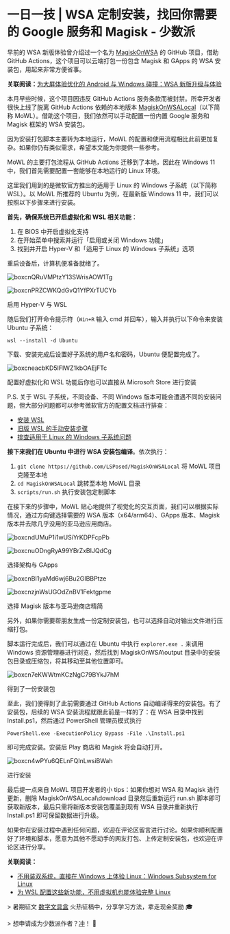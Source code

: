 

# 一日一技 | WSA 定制安装，找回你需要的 Google 服务和 Magisk - 少数派

早前的 WSA 新版体验曾介绍过一个名为 [MagiskOnWSA](https://sspai.com/link?target=https%3A%2F%2Fgithub.com%2FLSPosed%2FMagiskOnWSA%2Factions) 的 GitHub 项目，借助 GitHub Actions，这个项目可以云端打包一份包含 Magisk 和 GApps 的 WSA 安装包，用起来非常方便省事。

**关联阅读：**[为大屏体验优化的 Android 与 Windows 碰撞：WSA 新版升级与体验](https://sspai.com/post/73422)

本月早些时候，这个项目因违反 GitHub Actions 服务条款而被封禁。所幸开发者很快上线了脱离 GitHub Actions 依赖的本地版本 [MagiskOnWSALocal](https://sspai.com/link?target=https%3A%2F%2Fgithub.com%2FLSPosed%2FMagiskOnWSALocal)（以下简称 MoWL）。借助这个项目，我们依然可以手动配置一份内置 Google 服务和 Magisk 框架的 WSA 安装包。

因为安装打包脚本主要转为本地运行，MoWL 的配置和使用流程相比此前更加复杂。如果你仍有类似需求，希望本文能为你提供一些参考。

MoWL 的主要打包流程从 GitHub Actions 迁移到了本地，因此在 Windows 11 中，我们首先需要配置一套能够在本地运行的 Linux 环境。

这里我们用到的是微软官方推出的适用于 Linux 的 Windows 子系统（以下简称 WSL）。以 MoWL 所推荐的 Ubuntu 为例，在最新版 Windows 11 中，我们可以按照以下步骤来进行安装。

**首先，确保系统已开启虚拟化和 WSL 相关功能**：

1.  在 BIOS 中开启虚拟化支持
2.  在开始菜单中搜索并运行「启用或关闭 Windows 功能」
3.  找到并开启 Hyper-V 和「适用于 Linux 的 Windows 子系统」选项

重启设备后，计算机便准备就绪了。

![boxcnQRuVMPtzY13SWrisAOW1Tg](assets/1698898019-f82eefaa66f936163c809a7effcd0190.png)

![boxcnPRZCWKQdGvQ1YfPXrTUCYb](assets/1698898019-a2a18da094a90cb5ba10c01aec31837e.png)

启用 Hyper-V 与 WSL

随后我们打开命令提示符（`Win+R` 输入 cmd 并回车），输入并执行以下命令来安装 Ubuntu 子系统：

`wsl --install -d Ubuntu`

下载、安装完成后设置好子系统的用户名和密码，Ubuntu 便配置完成了。

![boxcneacbKD5IFIWZ1kbOAEjFTc](assets/1698898019-83641936544da44e50f2d4d0348c0c38.png)

配置好虚拟化和 WSL 功能后你也可以直接从 Microsoft Store 进行安装

P.S. 关于 WSL 子系统，不同设备、不同 Windows 版本可能会遭遇不同的安装问题，但大部分问题都可以参考微软官方的配置文档进行排查：

-   [安装 WSL](https://sspai.com/link?target=https%3A%2F%2Fdocs.microsoft.com%2Fzh-cn%2Fwindows%2Fwsl%2Finstall)
-   [旧版 WSL 的手动安装步骤](https://sspai.com/link?target=https%3A%2F%2Fdocs.microsoft.com%2Fzh-cn%2Fwindows%2Fwsl%2Finstall-manual)
-   [排查适用于 Linux 的 Windows 子系统问题](https://sspai.com/link?target=https%3A%2F%2Fdocs.microsoft.com%2Fzh-cn%2Fwindows%2Fwsl%2Ftroubleshooting)

**接下来我们在 Ubuntu 中进行 WSA 安装包编译**。依次执行：

1.  `git clone https://github.com/LSPosed/MagiskOnWSALocal` 将 MoWL 项目克隆至本地
2.  `cd MagiskOnWSALocal` 跳转至本地 MoWL 目录
3.  `scripts/run.sh` 执行安装包定制脚本

在接下来的步骤中，MoWL 贴心地提供了视觉化的交互页面，我们可以根据实际情况，通过方向键选择需要的 WSA 版本（x64/arm64）、GApps 版本、Magisk 版本并去除几乎没用的亚马逊应用商店。

![boxcndUMuP1i1wUSiYrKDPFcpPb](assets/1698898019-803f6e83aafedf02c57fd3f5f432a0e0.png)

![boxcnuODngRyA99YBrZxBIJQdCg](assets/1698898019-e8a565a89cc73cadc0915a13a217326a.png)

选择架构与 GApps

![boxcnBI1yaMd6wj6Bu2GIBBPtze](assets/1698898019-f9ab32744370adf4681d07347dd13ce7.png)

![boxcnzjnWsUGOdZnBV1Fektgpme](assets/1698898019-1f518722cb23dbfce8ac0c517f55edae.png)

选择 Magisk 版本与亚马逊商店精简

另外，如果你需要帮朋友生成一份定制安装包，也可以选择自动对输出文件进行压缩打包。

脚本运行完成后，我们可以通过在 Ubuntu 中执行 `explorer.exe .` 来调用 Windows 资源管理器进行浏览，然后找到 MagiskOnWSA\\output 目录中的安装包目录或压缩包，将其移动至其他位置即可。

![boxcn7eKWWtmKCzNgC79BYkJ7hM](assets/1698898019-6d7cd8783d2dec8b202e5b7fa75c9931.png)

得到了一份安装包

至此，我们便得到了此前需要通过 GitHub Actions 自动编译得来的安装包。有了安装包，后续的 WSA 安装流程就跟此前是一样的了：在 WSA 目录中找到 Install.ps1，然后通过 PowerShell 管理员模式执行

`PowerShell.exe -ExecutionPolicy Bypass -File .\Install.ps1`

即可完成安装。安装后 Play 商店和 Magisk 将会自动打开。

![boxcn4wPYu6QELnFQInLwsiBWah](assets/1698898019-43143528ee3bf57a99648be169bb290d.png)

进行安装

最后提一点来自 MoWL 项目开发者的小 tips：如果你想对 WSA 和 Magisk 进行更新，删除 MagiskOnWSALocal\\download 目录然后重新运行 run.sh 脚本即可获取新版本，最后只需将新版本安装包覆盖到现有 WSA 目录并重新执行 Install.ps1 即可保留数据进行升级。

如果你在安装过程中遇到任何问题，欢迎在评论区留言进行讨论。如果你顺利配置好了环境和脚本，愿意为其他不愿动手的网友打包、上传定制安装包，也欢迎在评论区进行分享。

**关联阅读：**

-   [不用装双系统，直接在 Windows 上体验 Linux：Windows Subsystem for Linux](https://sspai.com/post/43813)
-   [为 WSL 配置这些新功能，不用虚拟机也能体验完整 Linux](https://sspai.com/post/74167)

\> 暑期征文 [数字文具盒](https://sspai.com/post/74751) 火热征稿中，分享学习方法，拿走现金奖励 🎓

\> 想申请成为少数派作者？[冲](https://sspai.com/apply/writing)！ 🚀
